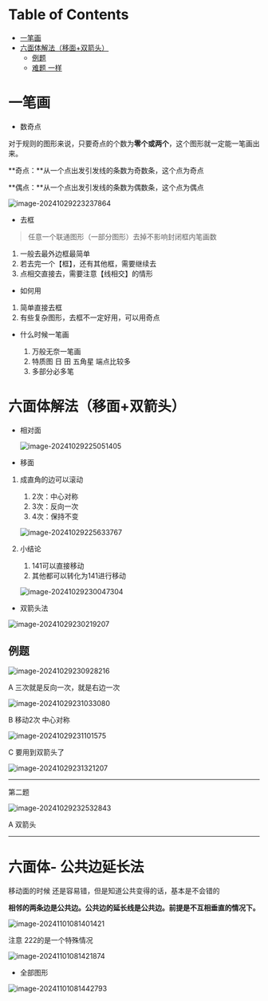 # Table of Contents

* [一笔画](#一笔画)
* [六面体解法（移面+双箭头）](#六面体解法移面双箭头)
  * [例题](#例题)
  * [难题 一样](#难题-一样)


# 一笔画

+ 数奇点

对于规则的图形来说，只要奇点的个数为**零个或两个**，这个图形就一定能一笔画出来。

**奇点：**从一个点出发引发线的条数为奇数条，这个点为奇点

**偶点：**从一个点出发引发线的条数为偶数条，这个点为偶点

![image-20241029223237864](.images/image-20241029223237864.png)



+ 去框

> 任意一个联通图形（一部分图形）去掉不影响封闭框内笔画数

1. 一般去最外边框最简单
2. 若去完一个【框】，还有其他框，需要继续去
3. 点相交直接去，需要注意【线相交】的情形





+ 如何用

1. 简单直接去框
2. 有些复杂图形，去框不一定好用，可以用奇点



+ 什么时候一笔画

  1. 万般无奈一笔画
  2. 特质图  日 田 五角星 端点比较多
  3. 多部分必多笔

  

# 六面体解法（移面+双箭头）

+ 相对面

  ![image-20241029225051405](.images/image-20241029225051405.png)

+ 移面

1. 成直角的边可以滚动

   1. 2次：中心对称
   2. 3次：反向一次
   3. 4次：保持不变

   ![image-20241029225633767](.images/image-20241029225633767.png)

2. 小结论
   1. 141可以直接移动
   2. 其他都可以转化为141进行移动

   ![image-20241029230047304](.images/image-20241029230047304.png)



+ 双箭头法



![image-20241029230219207](.images/image-20241029230219207.png)

## 例题

![image-20241029230928216](.images/image-20241029230928216.png)

A 三次就是反向一次，就是右边一次

![image-20241029231033080](.images/image-20241029231033080.png)

B 移动2次 中心对称

![image-20241029231101575](.images/image-20241029231101575.png)

C 要用到双箭头了



![image-20241029231321207](.images/image-20241029231321207.png)

----------------------

第二题

![image-20241029232532843](.images/image-20241029232532843.png)

A 双箭头

-------------------------



#  六面体- 公共边延长法

移动面的时候 还是容易错，但是知道公共变得的话，基本是不会错的

**相邻的两条边是公共边。公共边的延长线是公共边。前提是不互相垂直的情况下。**

![image-20241101081401421](.images/image-20241101081401421.png)

注意 222的是一个特殊情况

![image-20241101081421874](.images/image-20241101081421874.png)



+ 全部图形



![image-20241101081442793](.images/image-20241101081442793.png)